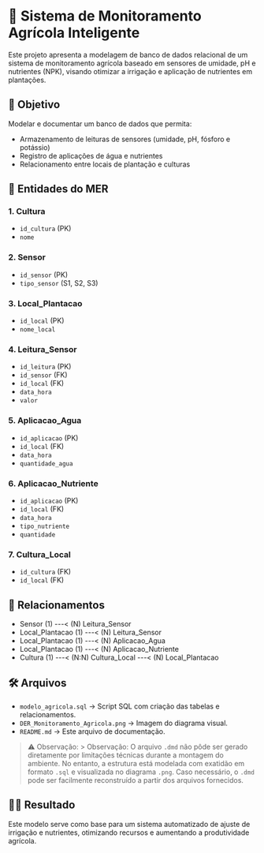 # 🌱 Sistema de Monitoramento Agrícola Inteligente

Este projeto apresenta a modelagem de banco de dados relacional de um sistema de monitoramento agrícola baseado em sensores de umidade, pH e nutrientes (NPK), visando otimizar a irrigação e aplicação de nutrientes em plantações.

## 🎯 Objetivo

Modelar e documentar um banco de dados que permita:
- Armazenamento de leituras de sensores (umidade, pH, fósforo e potássio)
- Registro de aplicações de água e nutrientes
- Relacionamento entre locais de plantação e culturas

## 🧱 Entidades do MER

### 1. Cultura
- `id_cultura` (PK)
- `nome`

### 2. Sensor
- `id_sensor` (PK)
- `tipo_sensor` (S1, S2, S3)

### 3. Local_Plantacao
- `id_local` (PK)
- `nome_local`

### 4. Leitura_Sensor
- `id_leitura` (PK)
- `id_sensor` (FK)
- `id_local` (FK)
- `data_hora`
- `valor`

### 5. Aplicacao_Agua
- `id_aplicacao` (PK)
- `id_local` (FK)
- `data_hora`
- `quantidade_agua`

### 6. Aplicacao_Nutriente
- `id_aplicacao` (PK)
- `id_local` (FK)
- `data_hora`
- `tipo_nutriente`
- `quantidade`

### 7. Cultura_Local
- `id_cultura` (FK)
- `id_local` (FK)

## 🔄 Relacionamentos

- Sensor (1) ---< (N) Leitura_Sensor
- Local_Plantacao (1) ---< (N) Leitura_Sensor
- Local_Plantacao (1) ---< (N) Aplicacao_Agua
- Local_Plantacao (1) ---< (N) Aplicacao_Nutriente
- Cultura (1) ---< (N:N) Cultura_Local ---< (N) Local_Plantacao

## 🛠 Arquivos

- `modelo_agricola.sql` → Script SQL com criação das tabelas e relacionamentos.
- `DER_Monitoramento_Agricola.png` → Imagem do diagrama visual.
- `README.md` → Este arquivo de documentação.

> ⚠️ Observação: > Observação: O arquivo `.dmd` não pôde ser gerado diretamente por limitações técnicas durante a montagem do ambiente. No entanto, a estrutura está modelada com exatidão em formato `.sql` e visualizada no diagrama `.png`. Caso necessário, o `.dmd` pode ser facilmente reconstruído a partir dos arquivos fornecidos.


## 👨‍🌾 Resultado

Este modelo serve como base para um sistema automatizado de ajuste de irrigação e nutrientes, otimizando recursos e aumentando a produtividade agrícola.
